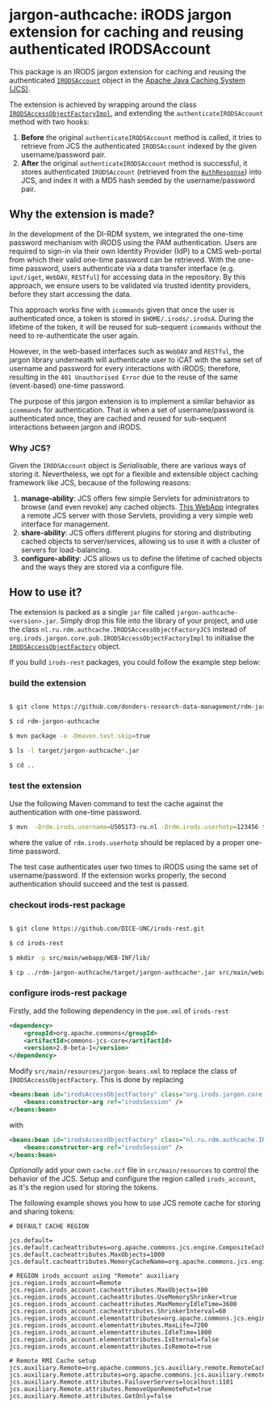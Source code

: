 # jargon-authcache: iRODS jargon extension for caching and reusing authenticated IRODSAccount

This package is an IRODS jargon extension for caching and reusing the authenticated [`IRODSAccount`](https://github.com/DICE-UNC/jargon/blob/master/jargon-core/src/main/java/org/irods/jargon/core/connection/IRODSAccount.java) object in the [Apache Java Caching System (JCS)](https://commons.apache.org/proper/commons-jcs/).

The extension is achieved by wrapping around the class [`IRODSAccessObjectFactoryImpl`](https://github.com/DICE-UNC/jargon/blob/master/jargon-core/src/main/java/org/irods/jargon/core/pub/IRODSAccessObjectFactoryImpl.java), and extending the `authenticateIRODSAccount` method with two hooks:

1. __Before__ the original `authenticateIRODSAccount` method is called, it tries to retrieve from JCS the authenticated `IRODSAccount` indexed by the given username/password pair.
1. __After__ the original `authenticateIRODSAccount` method is successful, it stores authenticated `IRODSAccount` (retrieved from the [`AuthResponse`](https://github.com/DICE-UNC/jargon/blob/master/jargon-core/src/main/java/org/irods/jargon/core/connection/auth/AuthResponse.java)) into JCS, and index it with a MD5 hash seeded by the username/password pair.

## Why the extension is made?

In the development of the DI-RDM system, we integrated the one-time password mechanism with iRODS using the PAM authentication. Users are required to sign-in via their own Identity Provider (IdP) to a CMS web-portal from which their valid one-time password can be retrieved.  With the one-time password, users authenticate via a data transfer interface (e.g. `iput/iget`, `WebDAV`, `RESTful`) for accessing data in the repository. By this approach, we ensure users to be validated via trusted identity providers, before they start accessing the data.

This approach works fine with `icommands` given that once the user is authenticated once, a token is stored in `$HOME/.irods/.irodsA`. During the lifetime of the token, it will be reused for sub-sequent `icommands` without the need to re-authenticate the user again.

However, in the web-based interfaces such as `WebDAV` and `RESTful`, the jargon library underneath will authenticate user to iCAT with the same set of username and password for every interactions with iRODS; therefore, resulting in the `401 Unauthorised Error` due to the reuse of the same (event-based) one-time password.

The purpose of this jargon extension is to implement a similar behavior as `icommands` for authentication.  That is when a set of username/password is authenticated once, they are cached and reused for sub-sequent interactions between jargon and iRODS.

### Why JCS?

Given the `IRODSAccount` object is _Serialisable_, there are various ways of storing it. Nevertheless, we opt for a flexible and extensible object caching framework like JCS, because of the following reasons:

1. __manage-ability__: JCS offers few simple Servlets for administrators to browse (and even revoke) any cached objects. [This WebApp](https://github.com/donders-research-data-management/rdm-authN-cache) integrates a remote JCS server with those Servlets, providing a very simple web interface for management.
1. __share-ability__:  JCS offers different plugins for storing and distributing cached objects to server/services, allowing us to use it with a cluster of servers for load-balancing.
1. __configure-ability__: JCS allows us to define the lifetime of cached objects and the ways they are stored via a configure file.

## How to use it?

The extension is packed as a single `jar` file called `jargon-authcache-<version>.jar`.  Simply drop this file into the library of your project, and use the class `nl.ru.rdm.authcache.IRODSAccessObjectFactoryJCS` instead of `org.irods.jargon.core.pub.IRODSAccessObjectFactoryImpl` to initialise the [`IRODSAccessObjectFactory`](https://github.com/DICE-UNC/jargon/blob/master/jargon-core/src/main/java/org/irods/jargon/core/pub/IRODSAccessObjectFactory.java) object.

If you build `irods-rest` packages, you could follow the example step below:

### build the extension

```bash

$ git clone https://github.com/donders-research-data-management/rdm-jargon-authcache.git

$ cd rdm-jargon-authcache

$ mvn package -e -Dmaven.test.skip=true

$ ls -l target/jargon-authcache*.jar

$ cd ..

```

### test the extension

Use the following Maven command to test the cache against the authentication with one-time password.

```bash
$ mvn  -Drdm.irods.username=U505173-ru.nl -Drdm.irods.userhotp=123456 test
```

where the value of `rdm.irods.userhotp` should be replaced by a proper one-time password.

The test case authenticates user two times to iRODS using the same set of username/password.  If the extension works properly, the second authentication should succeed and the test is passed.

### checkout irods-rest package

```bash

$ git clone https://github.com/DICE-UNC/irods-rest.git

$ cd irods-rest

$ mkdir -p src/main/webapp/WEB-INF/lib/

$ cp ../rdm-jargon-authcache/target/jargon-authcache*.jar src/main/webapp/WEB-INF/lib

```

### configure irods-rest package

Firstly, add the following dependency in the `pom.xml` of `irods-rest`

```xml
<dependency>
    <groupId>org.apache.commons</groupId>
    <artifactId>commons-jcs-core</artifactId>
    <version>2.0-beta-1</version>
</dependency>
```

Modify `src/main/resources/jargon-beans.xml` to replace the class of `IRODSAccessObjectFactory`.  This is done by replacing

```xml
<beans:bean id="irodsAccessObjectFactory" class="org.irods.jargon.core.pub.IRODSAccessObjectFactoryImpl">
    <beans:constructor-arg ref="irodsSession" />
</beans:bean>
```

with

```xml
<beans:bean id="irodsAccessObjectFactory" class="nl.ru.rdm.authcache.IRODSAccessObjectFactoryJCS">
    <beans:constructor-arg ref="irodsSession" />
</beans:bean>
```

_Optionally_ add your own `cache.ccf` file in `src/main/resources` to control the behavior of the JCS. Setup and configure the region called `irods_account`, as it's the region used for storing the tokens.

The following example shows you how to use JCS remote cache for storing and sharing tokens:

```
# DEFAULT CACHE REGION

jcs.default=
jcs.default.cacheattributes=org.apache.commons.jcs.engine.CompositeCacheAttributes
jcs.default.cacheattributes.MaxObjects=1000
jcs.default.cacheattributes.MemoryCacheName=org.apache.commons.jcs.engine.memory.lru.LRUMemoryCache

# REGION irods_account using "Remote" auxiliary
jcs.region.irods_account=Remote
jcs.region.irods_account.cacheattributes.MaxObjects=100
jcs.region.irods_account.cacheattributes.UseMemoryShrinker=true
jcs.region.irods_account.cacheattributes.MaxMemoryIdleTime=3600
jcs.region.irods_account.cacheattributes.ShrinkerInterval=60
jcs.region.irods_account.elementattributes=org.apache.commons.jcs.engine.ElementAttributes
jcs.region.irods_account.elementattributes.MaxLife=7200
jcs.region.irods_account.elementattributes.IdleTime=1800
jcs.region.irods_account.elementattributes.IsEternal=false
jcs.region.irods_account.elementattributes.IsRemote=true

# Remote RMI Cache setup
jcs.auxiliary.Remote=org.apache.commons.jcs.auxiliary.remote.RemoteCacheFactory
jcs.auxiliary.Remote.attributes=org.apache.commons.jcs.auxiliary.remote.RemoteCacheAttributes
jcs.auxiliary.Remote.attributes.FailoverServers=localhost:1101
jcs.auxiliary.Remote.attributes.RemoveUponRemotePut=true
jcs.auxiliary.Remote.attributes.GetOnly=false
```
